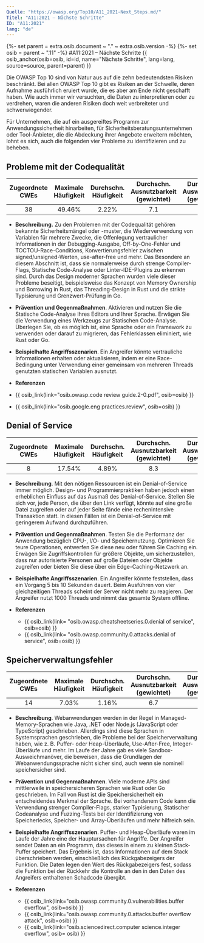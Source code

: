```yaml
---
Quelle: "https://owasp.org/Top10/A11_2021-Next_Steps.md/"
Titel: "A11:2021 – Nächste Schritte"
ID: "A11:2021"
lang: "de"
---
```

{%- set parent = extra.osib.document ~ "." ~ extra.osib.version -%}
{%- set osib = parent ~ ".11" -%}
#A11:2021 – Nächste Schritte
{{ osib_anchor(osib=osib, id=id, name="Nächste Schritte", lang=lang, source=source, parent=parent) }}

Die OWASP Top 10 sind von Natur aus auf die zehn bedeutendsten Risiken beschränkt.
Bei allen OWASP Top 10 gibt es Risiken an der Schwelle,
deren Aufnahme ausführlich eruiert wurde, die es aber am Ende nicht geschafft haben.
Wie auch immer wir versuchten, die Daten zu interpretieren oder zu verdrehen, waren die anderen Risiken doch weit verbreiteter und schwerwiegender.

Für Unternehmen, die auf ein ausgereiftes Programm zur Anwendungssicherheit hinarbeiten, für Sicherheitsberatungsunternehmen oder Tool-Anbieter, die die Abdeckung ihrer Angebote erweitern möchten, lohnt es sich, auch die folgenden vier Probleme zu identifizieren und zu beheben.

## Probleme mit der Codequalität

| Zugeordnete CWEs | Maximale Häufigkeit | Durchschn. Häufigkeit | Durchschn. Ausnutzbarkeit (gewichtet) | Durchschn. Auswirkungen (gewichtet) | Maximale Abdeckung | Durchschnittliche Abdeckung | Gesamtanzahl | CVEs insgesamt |
|:-------------:|:--------------------:|:--------------------:|:--------------:|:--------------:|:----------------------:|:---------------------:|:-------------------:|:------------:|
| 38           | 49.46%              | 2.22%               | 7.1                   | 6.7                  | 60.85%        | 23.42%        | 101736             | 7564        |

- **Beschreibung.** Zu den Problemen mit der Codequalität gehören bekannte Sicherheitsmängel oder -muster, die Wiederverwendung von Variablen für mehrere Zwecke, die Offenlegung vertraulicher Informationen in der Debugging-Ausgabe, Off-by-One-Fehler und
TOCTOU-Race-Conditions, Konvertierungsfehler zwischen signed/unsigned-Werten, use-after-free und mehr.
Das Besondere an diesem Abschnitt ist, dass sie normalerweise durch strenge Compiler-Flags,
Statische Code-Analyse oder Linter-IDE-Plugins zu erkennen sind.
Durch das Design moderner Sprachen wurden viele dieser Probleme beseitigt, beispielsweise das Konzept von Memory Ownership und Borrowing in Rust,
das Threading-Design in Rust und die strikte Typisierung und Grenzwert-Prüfung in Go.

-   **Prävention und Gegenmaßnahmen**. Aktivieren und nutzen Sie die Statische Code-Analyse Ihres Editors und Ihrer Sprache. Erwägen Sie die Verwendung eines Werkzeugs zur Statischen Code-Analyse. Überlegen Sie, ob es möglich ist, eine Sprache oder ein Framework zu verwenden oder darauf zu migrieren, das Fehlerklassen eliminiert, wie Rust oder Go.

- **Beispielhafte Angriffsszenarien**. Ein Angreifer könnte vertrauliche Informationen erhalten oder aktualisieren, indem er eine Race-Bedingung unter Verwendung einer gemeinsam von mehreren Threads genutzten statischen Variablen ausnutzt.

- **Referenzen**
- {{ osib_link(link="osib.owasp.code review guide.2-0.pdf", osib=osib) }} <!--- [OWASP Code Review Guide](https:/ /owasp.org/www-pdf-archive/OWASP_Code_Review_Guide_v2.pdf) ---> 
- {{ osib_link(link="osib.google.eng practices.review", osib=osib) }} <!--- [Google Leitfaden zur Codeüberprüfung](https://google.github.io/eng-practices/review/) --->


## Denial of Service

| Zugeordnete CWEs | Maximale Häufigkeit | Durchschn. Häufigkeit | Durchschn. Ausnutzbarkeit (gewichtet) | Durchschn. Auswirkungen (gewichtet) | Maximale Abdeckung | Durchschnittliche Abdeckung | Gesamtanzahl | CVEs insgesamt |
|:-------------:|:--------------------:|:--------------------:|:--------------:|:--------------:|:----------------------:|:---------------------:|:-------------------:|:------------:|
| 8            | 17.54%              | 4.89%               | 8.3                   | 5.9                  | 79.58%        | 33.26%        | 66985              | 973         |

-   **Beschreibung**. Mit den nötigen Ressourcen ist ein Denial-of-Service immer möglich.
Design- und Programmierpraktiken haben jedoch einen erheblichen Einfluss auf das Ausmaß des Denial-of-Service.
Stellen Sie sich vor, jede Person, die über den Link verfügt, könnte auf eine große Datei zugreifen
oder auf jeder Seite fände eine rechenintensive Transaktion statt.
In diesen Fällen ist ein Denial-of-Service mit geringerem Aufwand durchzuführen.

-   **Prävention und Gegenmaßnahmen**. Testen Sie die Performanz der Anwendung bezüglich CPU-, I/O- und Speichernutzung.
Optimieren Sie teure Operationen, entwerfen Sie diese neu oder führen Sie Caching ein.
Erwägen Sie Zugriffskontrollen für größere Objekte, um sicherzustellen, dass nur autorisierte Personen auf große Dateien oder Objekte zugreifen
oder bieten Sie diese über ein Edge-Caching-Netzwerk an.

- **Beispielhafte Angriffsszenarien**. Ein Angreifer könnte feststellen, dass ein Vorgang 5 bis 10 Sekunden dauert. Beim Ausführen von vier gleichzeitigen Threads scheint der Server nicht mehr zu reagieren. Der Angreifer nutzt 1000 Threads und nimmt das gesamte System offline.

-   **Referenzen** 
    - {{ osib_link(link= "osib.owasp.cheatsheetseries.0.denial of service", osib=osib) }} <!-- [OWASP Cheat Sheet: Denial of Service](https://cheatsheetseries.owasp.org/cheatsheets/Denial_of_Service_Cheat_Sheet.html) -->
    - {{ osib_link(link= "osib.owasp.community.0.attacks.denial of service", osib=osib) }} <!-- [OWASP-Angriffe: Denial of Service](https://owasp.org/www-community/attacks/Denial_of_Service) --->

## Speicherverwaltungsfehler

| Zugeordnete CWEs | Maximale Häufigkeit | Durchschn. Häufigkeit | Durchschn. Ausnutzbarkeit (gewichtet) | Durchschn. Auswirkungen (gewichtet) | Maximale Abdeckung | Durchschnittliche Abdeckung | Gesamtanzahl | CVEs insgesamt |
|:-------------:|:--------------------:|:--------------------:|:--------------:|:--------------:|:----------------------:|:---------------------:|:-------------------:|:------------:|
| 14           | 7.03%               | 1.16%               | 6.7                   | 8.1                  | 56.06%        | 31.74%        | 26576              | 16184       |

-   **Beschreibung**. Webanwendungen werden in der Regel in Managed-Memory-Sprachen wie Java, .NET oder Node.js (JavaScript oder TypeScript) geschrieben.
Allerdings sind diese Sprachen in Systemsprachen geschrieben, die Probleme bei der Speicherverwaltung haben,
wie z. B. Puffer- oder Heap-Überläufe, Use-After-Free, Integer-Überläufe und mehr. Im Laufe der Jahre gab es viele Sandbox-Ausweichmanöver, die beweisen, dass die Grundlagen der Webanwendungssprache nicht sicher sind, auch wenn sie nominell speichersicher sind.

-   **Prävention und Gegenmaßnahmen**. Viele moderne APIs sind mittlerweile in speichersicheren Sprachen wie Rust oder Go geschrieben. Im Fall von Rust ist die Speichersicherheit ein entscheidendes Merkmal der Sprache. Bei vorhandenem Code kann die Verwendung strenger Compiler-Flags, starker Typisierung, Statischer Codeanalyse und Fuzzing-Tests bei der Identifizierung von Speicherlecks, Speicher- und Array-Überläufen und mehr hilfreich sein.

- **Beispielhafte Angriffsszenarien**. Puffer- und Heap-Überläufe waren im Laufe der Jahre eine der Hauptursachen für Angriffe.
Der Angreifer sendet Daten an ein Programm, das dieses in einem zu kleinen Stack-Puffer speichert.
Das Ergebnis ist, dass Informationen auf dem Stack überschrieben werden,
einschließlich des Rückgabezeigers der Funktion. Die Daten legen den Wert des Rückgabezeigers fest, sodass die Funktion bei der Rückkehr die Kontrolle an den in den Daten des Angreifers enthaltenen Schadcode übergibt.

-   **Referenzen**
    - {{ osib_link(link="osib.owasp.community.0.vulnerabilities.buffer overflow", osib=osib) }} <!--- [OWASP-Sicherheitslücken: Pufferüberlauf](https:/ /owasp.org/www-community/vulnerabilities/Buffer_Overflow) --->
    - {{ osib_link(link="osib.owasp.community.0.attacks.buffer overflow attack", osib=osib) }} <!-- - [OWASP-Angriffe: Pufferüberlauf](https://owasp.org/www-community/attacks/Buffer_overflow_attack) --->
    - {{ osib_link(link="osib.sciencedirect.computer science.integer overflow", osib= osib) }} <!--- [Science Direct: Integer Overflow](https://www.sciencedirect.com/topics/computer-science/integer-overflow) --->
